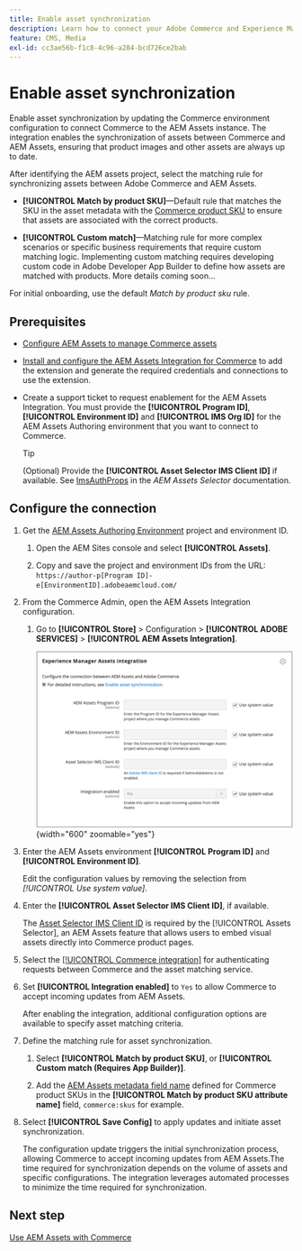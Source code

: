 ```yaml
---
title: Enable asset synchronization
description: Learn how to connect your Adobe Commerce and Experience Manager Assets projects to enable asset synchronization between these two systems.
feature: CMS, Media
exl-id: cc3ae56b-f1c8-4c96-a284-bcd726ce2bab
---
```

# Enable asset synchronization

Enable asset synchronization by updating the Commerce environment configuration to connect Commerce to the AEM Assets instance. The integration enables the synchronization of assets between Commerce and AEM Assets, ensuring that product images and other assets are always up to date.

After identifying the AEM assets project, select the matching rule for synchronizing assets between Adobe Commerce and AEM Assets.

- **[!UICONTROL Match by product SKU]**—Default rule that matches the SKU in the asset metadata with the [Commerce product SKU](https://experienceleague.adobe.com/en/docs/commerce-operations/implementation-playbook/glossary#sku) to ensure that assets are associated with the correct products.

- **[!UICONTROL Custom match]**—Matching rule for more complex scenarios or specific business requirements that require custom matching logic. Implementing custom matching requires developing custom code in Adobe Developer App Builder to define how assets are matched with products. More details coming soon...

For initial onboarding, use the default *Match by product sku* rule.

## Prerequisites

- [Configure AEM Assets to manage Commerce assets](aem-assets-configure-aem.md)

- [Install and configure the AEM Assets Integration for Commerce](aem-assets-configure-commerce.md) to add the extension and generate the required credentials and connections to use the extension.

- Create a support ticket to request enablement for the AEM Assets Integration. You must provide the **[!UICONTROL Program ID]**, **[!UICONTROL Environment ID]** and **[!UICONTROL IMS Org ID]** for the AEM Assets Authoring environment that you want to connect to Commerce.

   >[!TIP]
   >
   > (Optional) Provide the **[!UICONTROL Asset Selector IMS Client ID]** if available. See [ImsAuthProps](https://experienceleague.adobe.com/en/docs/experience-manager-cloud-service/content/assets/manage/asset-selector/asset-selector-integration/integrate-asset-selector-adobe-app) in the *AEM Assets Selector* documentation.

## Configure the connection

1. Get the [AEM Assets Authoring Environment](https://experienceleague.adobe.com/en/docs/experience-manager-cloud-service/content/sites/authoring/quick-start) project and environment ID.

   1. Open the AEM Sites console and select **[!UICONTROL Assets]**.

   1. Copy and save the project and environment IDs from the URL:<br>`https://author-p[Program ID]-e[EnvironmentID].adobeaemcloud.com/`
1. From the Commerce Admin, open the AEM Assets Integration configuration.

   1. Go to **[!UICONTROL Store]** > Configuration > **[!UICONTROL ADOBE SERVICES]** > **[!UICONTROL AEM Assets Integration]**.

      ![AEM Assets Integration enable the integration](assets/aem-assets-integration-enable-config.png){width="600" zoomable="yes"}

1. Enter the AEM Assets environment **[!UICONTROL Program ID]** and **[!UICONTROL Environment ID]**.

   Edit the configuration values by removing the selection from *[!UICONTROL Use system value]*.

1. Enter the **[!UICONTROL Asset Selector IMS Client ID]**, if available.

   The [Asset Selector IMS Client ID](https://experienceleague.adobe.com/en/docs/experience-manager-cloud-service/content/assets/manage/asset-selector/asset-selector-integration/integrate-asset-selector-adobe-app#ims-auth-props) is required by the [!UICONTROL Assets Selector], an AEM Assets feature that allows users to embed visual assets directly into Commerce product pages.

1. Select the [[!UICONTROL Commerce integration]](aem-assets-configure-commerce.md#add-the-integration-to-the-commerce-environment) for authenticating requests between Commerce and the asset matching service.

1. Set **[!UICONTROL Integration enabled]** to `Yes` to allow Commerce to accept incoming updates from AEM Assets.

   After enabling the integration, additional configuration options are available to specify asset matching criteria.

1. Define the matching rule for asset synchronization.

   1. Select **[!UICONTROL Match by product SKU]**, or **[!UICONTROL Custom match (Requires App Builder)]**.

   1. Add the [AEM Assets metadata field name](aem-assets-configure-aem.md#configure-metadata) defined for Commerce product SKUs in the **[!UICONTROL Match by product SKU attribute name]** field, `commerce:skus` for example.

1. Select **[!UICONTROL Save Config]** to apply updates and initiate asset synchronization.

   The configuration update triggers the initial synchronization process, allowing Commerce to accept incoming updates from AEM Assets.The time required for synchronization depends on the volume of assets and specific configurations. The integration leverages automated processes to minimize the time required for synchronization.

## Next step

[Use AEM Assets with Commerce](aem-assets-manage.md)

